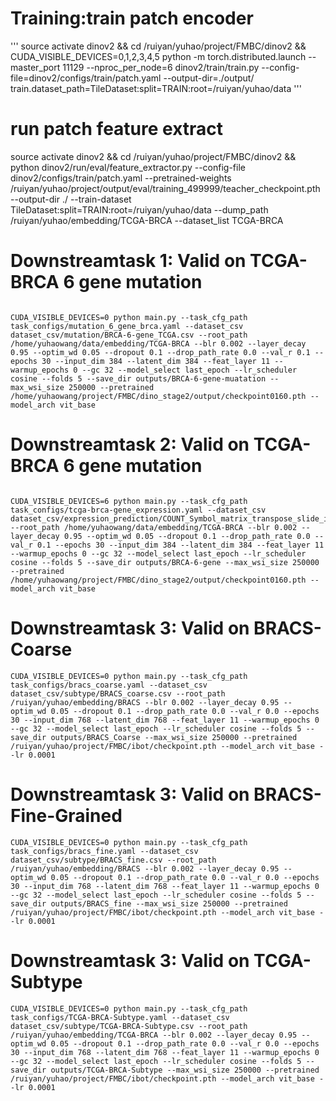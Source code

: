 # Training:train patch encoder
'''
source activate dinov2 && cd /ruiyan/yuhao/project/FMBC/dinov2 && CUDA_VISIBLE_DEVICES=0,1,2,3,4,5 python -m torch.distributed.launch --master_port 11129  --nproc_per_node=6 dinov2/train/train.py --config-file=dinov2/configs/train/patch.yaml --output-dir=./output/ train.dataset_path=TileDataset:split=TRAIN:root=/ruiyan/yuhao/data
'''

# run patch feature extract

source activate dinov2 && cd /ruiyan/yuhao/project/FMBC/dinov2 && python dinov2/run/eval/feature_extractor.py  --config-file dinov2/configs/train/patch.yaml --pretrained-weights /ruiyan/yuhao/project/output/eval/training_499999/teacher_checkpoint.pth --output-dir ./ --train-dataset TileDataset:split=TRAIN:root=/ruiyan/yuhao/data --dump_path /ruiyan/yuhao/embedding/TCGA-BRCA --dataset_list TCGA-BRCA
 

# Downstreamtask 1: Valid on TCGA-BRCA 6 gene mutation
```

CUDA_VISIBLE_DEVICES=0 python main.py --task_cfg_path task_configs/mutation_6_gene_brca.yaml --dataset_csv dataset_csv/mutation/BRCA-6-gene_TCGA.csv --root_path /home/yuhaowang/data/embedding/TCGA-BRCA --blr 0.002 --layer_decay 0.95 --optim_wd 0.05 --dropout 0.1 --drop_path_rate 0.0 --val_r 0.1 --epochs 30 --input_dim 384 --latent_dim 384 --feat_layer 11 --warmup_epochs 0 --gc 32 --model_select last_epoch --lr_scheduler cosine --folds 5 --save_dir outputs/BRCA-6-gene-muatation --max_wsi_size 250000 --pretrained /home/yuhaowang/project/FMBC/dino_stage2/output/checkpoint0160.pth --model_arch vit_base 
```

# Downstreamtask 2:  Valid on TCGA-BRCA 6 gene mutation
```

CUDA_VISIBLE_DEVICES=6 python main.py --task_cfg_path task_configs/tcga-brca-gene_expression.yaml --dataset_csv dataset_csv/expression_prediction/COUNT_Symbol_matrix_transpose_slide_id.csv --root_path /home/yuhaowang/data/embedding/TCGA-BRCA --blr 0.002 --layer_decay 0.95 --optim_wd 0.05 --dropout 0.1 --drop_path_rate 0.0 --val_r 0.1 --epochs 30 --input_dim 384 --latent_dim 384 --feat_layer 11 --warmup_epochs 0 --gc 32 --model_select last_epoch --lr_scheduler cosine --folds 5 --save_dir outputs/BRCA-6-gene --max_wsi_size 250000 --pretrained /home/yuhaowang/project/FMBC/dino_stage2/output/checkpoint0160.pth --model_arch vit_base 
```
# Downstreamtask 3:  Valid on BRACS-Coarse 
```
CUDA_VISIBLE_DEVICES=0 python main.py --task_cfg_path task_configs/bracs_coarse.yaml --dataset_csv dataset_csv/subtype/BRACS_coarse.csv --root_path /ruiyan/yuhao/embedding/BRACS --blr 0.002 --layer_decay 0.95 --optim_wd 0.05 --dropout 0.1 --drop_path_rate 0.0 --val_r 0.0 --epochs 30 --input_dim 768 --latent_dim 768 --feat_layer 11 --warmup_epochs 0 --gc 32 --model_select last_epoch --lr_scheduler cosine --folds 5 --save_dir outputs/BRACS_Coarse --max_wsi_size 250000 --pretrained /ruiyan/yuhao/project/FMBC/ibot/checkpoint.pth --model_arch vit_base --lr 0.0001

```


# Downstreamtask 3:  Valid on BRACS-Fine-Grained
```
CUDA_VISIBLE_DEVICES=0 python main.py --task_cfg_path task_configs/bracs_fine.yaml --dataset_csv dataset_csv/subtype/BRACS_fine.csv --root_path /ruiyan/yuhao/embedding/BRACS --blr 0.002 --layer_decay 0.95 --optim_wd 0.05 --dropout 0.1 --drop_path_rate 0.0 --val_r 0.0 --epochs 30 --input_dim 768 --latent_dim 768 --feat_layer 11 --warmup_epochs 0 --gc 32 --model_select last_epoch --lr_scheduler cosine --folds 5 --save_dir outputs/BRACS_fine --max_wsi_size 250000 --pretrained /ruiyan/yuhao/project/FMBC/ibot/checkpoint.pth --model_arch vit_base --lr 0.0001

```


# Downstreamtask 3:  Valid on TCGA-Subtype
```
CUDA_VISIBLE_DEVICES=0 python main.py --task_cfg_path task_configs/TCGA-BRCA-Subtype.yaml --dataset_csv dataset_csv/subtype/TCGA-BRCA-Subtype.csv --root_path /ruiyan/yuhao/embedding/TCGA-BRCA --blr 0.002 --layer_decay 0.95 --optim_wd 0.05 --dropout 0.1 --drop_path_rate 0.0 --val_r 0.0 --epochs 30 --input_dim 768 --latent_dim 768 --feat_layer 11 --warmup_epochs 0 --gc 32 --model_select last_epoch --lr_scheduler cosine --folds 5 --save_dir outputs/TCGA-BRCA-Subtype --max_wsi_size 250000 --pretrained /ruiyan/yuhao/project/FMBC/ibot/checkpoint.pth --model_arch vit_base --lr 0.0001

```